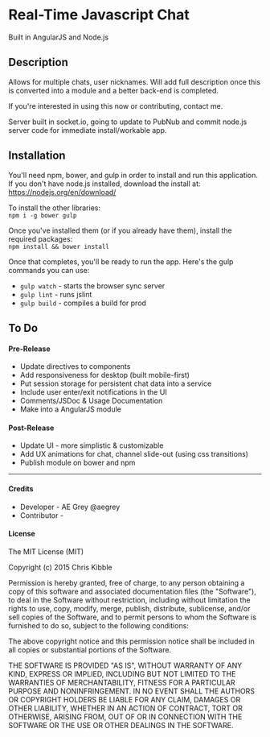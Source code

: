 # Real-Time Javascript Chat
Built in AngularJS and Node.js  
  
## Description
Allows for multiple chats, user nicknames. Will add full description once this is converted into a module and a better back-end is completed.  
  
If you're interested in using this now or contributing, contact me.  
    
Server built in socket.io, going to update to PubNub and commit node.js server code for immediate install/workable app.
   
   
## Installation
You'll need npm, bower, and gulp in order to install and run this application.   
If you don't have node.js installed, download the install at: https://nodejs.org/en/download/   

To install the other libraries:   
`npm i -g bower gulp`   
   
Once you've installed them (or if you already have them), install the required packages:   
`npm install && bower install`  

Once that completes, you'll be ready to run the app. Here's the gulp commands you can use:   
   
   - `gulp watch` - starts the browser sync server
   - `gulp lint` - runs jslint
   - `gulp build` - compiles a build for prod
   
  
## To Do
  
#### Pre-Release
   -  Update directives to components
   -  Add responsiveness for desktop (built mobile-first)
   -  Put session storage for persistent chat data into a service
   -  Include user enter/exit notifications in the UI
   -  Comments/JSDoc & Usage Documentation
   -  Make into a AngularJS module
     
       
#### Post-Release
   -  Update UI - more simplistic & customizable
   -  Add UX animations for chat, channel slide-out (using css transitions)
   -  Publish module on bower and npm
  
---  
  
#### Credits
   -  Developer - AE Grey @aegrey   
   -  Contributor -
 
#### License
 
The MIT License (MIT)

Copyright (c) 2015 Chris Kibble

Permission is hereby granted, free of charge, to any person obtaining a copy of this software and associated documentation files (the "Software"), to deal in the Software without restriction, including without limitation the rights to use, copy, modify, merge, publish, distribute, sublicense, and/or sell copies of the Software, and to permit persons to whom the Software is furnished to do so, subject to the following conditions:

The above copyright notice and this permission notice shall be included in all copies or substantial portions of the Software.

THE SOFTWARE IS PROVIDED "AS IS", WITHOUT WARRANTY OF ANY KIND, EXPRESS OR IMPLIED, INCLUDING BUT NOT LIMITED TO THE WARRANTIES OF MERCHANTABILITY, FITNESS FOR A PARTICULAR PURPOSE AND NONINFRINGEMENT. IN NO EVENT SHALL THE AUTHORS OR COPYRIGHT HOLDERS BE LIABLE FOR ANY CLAIM, DAMAGES OR OTHER LIABILITY, WHETHER IN AN ACTION OF CONTRACT, TORT OR OTHERWISE, ARISING FROM, OUT OF OR IN CONNECTION WITH THE SOFTWARE OR THE USE OR OTHER DEALINGS IN THE SOFTWARE.
